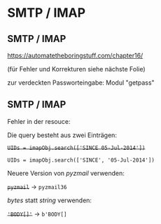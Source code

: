 # SMTP / IMAP

## SMTP / IMAP

https://automatetheboringstuff.com/chapter16/

(für Fehler und Korrekturen siehe nächste Folie)

zur verdeckten Passworteingabe: Modul "getpass"

## SMTP / IMAP

Fehler in der resouce:

Die query besteht aus zwei Einträgen:

~~`UIDs = imapObj.search(['SINCE 05-Jul-2014'])`~~

`UIDs = imapObj.search(['SINCE', '05-Jul-2014'])`

Neuere Version von _pyzmail_ verwenden:

~~`pyzmail`~~ → `pyzmail36`

_bytes_ statt _string_ verwenden:

~~`'BODY[]'`~~ → `b'BODY[]`

